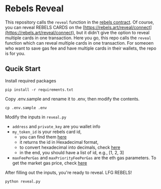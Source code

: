 # Rebels Reveal 

This repository calls the `reveal` function in the [rebels contract](https://etherscan.io/token0xe9fca552b9eb110c2d170962af740725f71f5644#writeContract). Of course, you can reveal REBELS CARDS on the [https://rebels.art/reveal/connect](https://rebels.art/reveal/connect), but it didn't give the option to reveal multiple cards in one transaction. Here you go, this repo calls the `reveal` function which can reveal multiple cards in one transaction. For someoen who want to save gas fee and have multiple cards in their wallets, the repo is for you. 


## Qucik Start 

Install required packages 

```
pip install -r requirements.txt 
```

Copy .env.sample and rename it to .env, then modify the contents.

```
cp .env.sample .env
```

Modify the inputs in `reveal.py`
- `address` and `private_key` are you wallet info 
- `my_token_id` is your rebels card id, 
    - you can find them [here](https://rebels.art/reveal/connect)
    - it returns the id in Hexadecimal format, 
    - to convert hexadecimal into decimals, check [here](https://www.rapidtables.com/convert/number/hex-to-decimal.html)
    - in the end, you should have a list of id, e.g., [1, 2, 3]
- `maxFeePerGas` and `maxPriorityFeePerGas` are the eth gas parameters. To get the market gas price, check [here](https://etherscan.io/gastracker)

After filling out the inputs, you're ready to reveal. LFG REBELS!  

```
python reveal.py
```